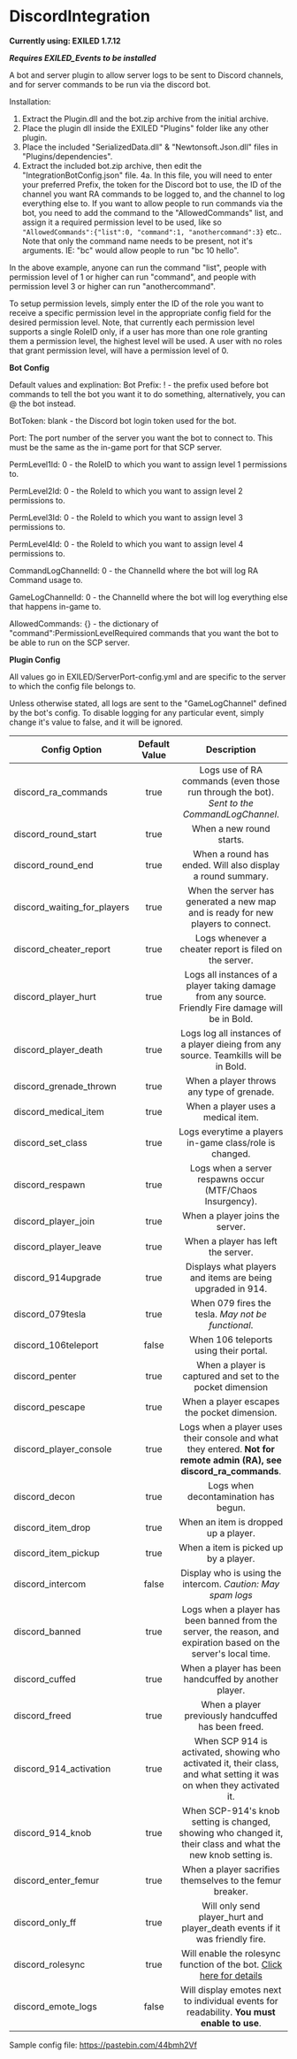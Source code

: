 # DiscordIntegration

**Currently using: EXILED 1.7.12** 

***Requires EXILED_Events to be installed***

A bot and server plugin to allow server logs to be sent to Discord channels, and for server commands to be run via the discord bot.

Installation:
1. Extract the Plugin.dll and the bot.zip archive from the initial archive.
2. Place the plugin dll inside the EXILED "Plugins" folder like any other plugin.
3. Place the included "SerializedData.dll" & "Newtonsoft.Json.dll" files in "Plugins/dependencies".
4. Extract the included bot.zip archive, then edit the "IntegrationBotConfig.json" file.
        4a. In this file, you will need to enter your preferred Prefix, the token for the Discord bot to use, the ID of the channel you want RA commands to be logged to, and the channel to log everything else to. If you want to allow people to run commands via the bot, you need to add the command to the "AllowedCommands" list, and assign it a required permission level to be used, like so ``"AllowedCommands":{"list":0, "command":1, "anothercommand":3}`` etc.. Note that only the command name needs to be present, not it's arguments. IE: "bc" would allow people to run "bc 10 hello".

In the above example, anyone can run the command "list", people with permission level of 1 or higher can run "command", and people with permission level 3 or higher can run "anothercommand".

To setup permission levels, simply enter the ID of the role you want to receive a specific permission level in the appropriate config field for the desired permission level. Note, that currently each permission level supports a single RoleID only, if a user has more than one role granting them a permission level, the highest level will be used. A user with no roles that grant permission level, will have a permission level of 0.

**Bot Config**

Default values and explination:
Bot Prefix: ! - the prefix used before bot commands to tell the bot you want it to do something, alternatively, you can @ the bot instead.

BotToken: blank - the Discord bot login token used for the bot.

Port: The port number of the server you want the bot to connect to. This must be the same as the in-game port for that SCP server.

PermLevel1Id: 0 - the RoleID to which you want to assign level 1 permissions to.

PermLevel2Id: 0 - the RoleId to which you want to assign level 2 permissions to.

PermLevel3Id: 0 - the RoleId to which you want to assign level 3 permissions to.

PermLevel4Id: 0 - the RoleId to which you want to assign level 4 permissions to.

CommandLogChannelId: 0 - the ChannelId where the bot will log RA Command usage to.

GameLogChannelId: 0 - the ChannelId where the bot will log everything else that happens in-game to.

AllowedCommands: {} - the dictionary of "command":PermissionLevelRequired commands that you want the bot to be able to run on the SCP server.

**Plugin Config**

All values go in EXILED/ServerPort-config.yml and are specific to the server to which the config file belongs to.

Unless otherwise stated, all logs are sent to the "GameLogChannel" defined by the bot's config.
To disable logging for any particular event, simply change it's value to false, and it will be ignored.

Config Option | Default Value | Description
--- | :---: | :------:
discord_ra_commands | true | Logs use of RA commands (even those run through the bot). *Sent to the CommandLogChannel*.
discord_round_start | true | When a new round starts.
discord_round_end | true | When a round has ended. Will also display a round summary.
discord_waiting_for_players | true | When the server has generated a new map and is ready for new players to connect.
discord_cheater_report | true | Logs whenever a cheater report is filed on the server.
discord_player_hurt | true | Logs all instances of a player taking damage from any source. Friendly Fire damage will be in Bold.
discord_player_death | true | Logs log all instances of a player dieing from any source. Teamkills will be in Bold.
discord_grenade_thrown | true | When a player throws any type of grenade.
discord_medical_item | true | When a player uses a medical item.
discord_set_class | true | Logs everytime a players in-game class/role is changed.
discord_respawn | true | Logs when a server respawns occur (MTF/Chaos Insurgency).
discord_player_join | true | When a player joins the server.
discord_player_leave | true | When a player has left the server.
discord_914upgrade | true | Displays what players and items are being upgraded in 914.
discord_079tesla | true | When 079 fires the tesla. *May not be functional*.
discord_106teleport | false | When 106 teleports using their portal.
discord_penter | true | When a player is captured and set to the pocket dimension
discord_pescape | true | When a player escapes the pocket dimension.
discord_player_console | true | Logs when a player uses their console and what they entered. **Not for remote admin (RA), see discord_ra_commands**.
discord_decon | true | Logs when decontamination has begun.
discord_item_drop | true | When an item is dropped up a player.
discord_item_pickup | true | When a item is picked up by a player.
discord_intercom | false | Display who is using the intercom. *Caution: May spam logs*
discord_banned | true | Logs when a player has been banned from the server, the reason, and expiration based on the server's local time.
discord_cuffed | true | When a player has been handcuffed by another player.
discord_freed | true | When a player previously handcuffed has been freed.
discord_914_activation | true | When SCP 914 is activated, showing who activated it, their class, and what setting it was on when they activated it.
discord_914_knob | true | When SCP-914's knob setting is changed, showing who changed it, their class and what the new knob setting is.
discord_enter_femur | true | When a player sacrifies themselves to the femur breaker.
discord_only_ff | true | Will only send player_hurt and player_death events if it was friendly fire.
discord_rolesync | true | Will enable the rolesync function of the bot. [Click here for details](https://github.com/galaxy119/DiscordIntegration/releases/tag/1.1.0)
discord_emote_logs | false | Will display emotes next to individual events for readability. **You must enable to use**.

Sample config file: https://pastebin.com/44bmh2Vf
